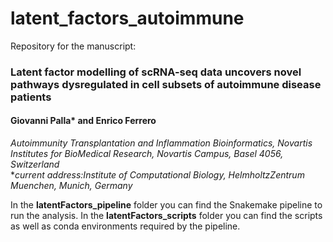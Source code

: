 # latent_factors_autoimmune
Repository for the manuscript:  
### Latent factor modelling of scRNA-seq data uncovers novel pathways dysregulated in cell subsets of autoimmune disease patients  
#### Giovanni Palla* and Enrico Ferrero  
*Autoimmunity Transplantation and Inflammation Bioinformatics, Novartis Institutes for BioMedical Research, Novartis Campus, Basel 4056, Switzerland*  
**current address:Institute of Computational Biology, HelmholtzZentrum Muenchen, Munich, Germany*

In the **latentFactors_pipeline** folder you can find the Snakemake pipeline to run the analysis. In the **latentFactors_scripts** folder you can find the scripts as well as conda environments required by the pipeline.

